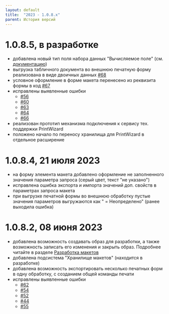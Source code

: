```yaml
---
layout: default
title:  "2023 - 1.0.8.х"
parent: История версий
---
```


# 1.0.8.5, в разработке

* добавлена новый тип поля набора данных "Вычисляемое поле" (см. [документацию](https://vandalsvq.github.io/printwizard/docs/guide/ch_01_02.html#Поля-набора-данных))
* выгрузка табличного документа во внешнюю печатную форму реализована в виде двоичных данных [#68](https://github.com/vandalsvq/printwizard/issues/68)
* условное оформление в форме макета перенесено из реквизита формы в код [#67](https://github.com/vandalsvq/printwizard/issues/67)
* исправлены выявленные ошибки
  * [#56](https://github.com/vandalsvq/printwizard/issues/56)
  * [#60](https://github.com/vandalsvq/printwizard/issues/60)
  * [#63](https://github.com/vandalsvq/printwizard/issues/63)
  * [#64](https://github.com/vandalsvq/printwizard/issues/64)
  * [#66](https://github.com/vandalsvq/printwizard/issues/66)
* реализован прототип механизма подключения к сервису тех. поддержки PrintWizard
* положено начало по переносу хранилища для PrintWizard в отдельное расширение

# 1.0.8.4, 21 июля 2023

* на форму элемента макета добавлено оформление не заполненного значения параметра запроса (серый цвет, текст "не указано")
* исправлена ошибка экспорта и импорта значений доп. свойств в параметрах запроса макета
* при выгрузке печатной формы во внешнюю обработку пустые значения параметров выгружаются как " = Неопределено" (ранее выходила ошибка)

# 1.0.8.2, 08 июня 2023

* добавлена возможность создавать образ для разработки, а также возможность записать его изменения и закрыть образ. Подробнее читайте в разделе [Разработка макетов](develop.md)
* добавлена подсистема "Хранилище макетов" (находится в разработке)
* добавлена возможность экспортировать несколько печатных форм в одну обработку, с созданием общей команды печати
* исправлены выявленные ошибки
  * [#62](https://github.com/vandalsvq/printwizard/issues/62)
  * [#54](https://github.com/vandalsvq/printwizard/issues/54)
  * [#52](https://github.com/vandalsvq/printwizard/issues/52)
  * [#44](https://github.com/vandalsvq/printwizard/issues/44)
  * [#55](https://github.com/vandalsvq/printwizard/issues/55)
